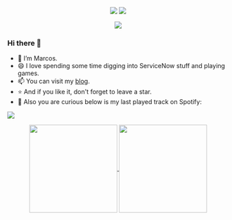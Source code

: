 <p align="center">
<a title="hits" target="_blank" href="https://github.com/mvkassak/mvkassak"><img src="https://hits.b3log.org/mvkassak/mvkassak.svg" ></a>
<a title="github" target="_blank" href="https://github.com/mvkassak"><img src="https://img.shields.io/badge/dynamic/json?label=GitHub&suffix=%20followers&query=%24.data.totalSubs&url=https%3A%2F%2Fapi.spencerwoo.com%2Fsubstats%2F%3Fsource%3Dgithub%26queryKey%3Dmvkassak&labelColor=282c34&color=353940&logo=github&longCache=true" ></a>

<p align="center">
  <img src="https://github-profile-trophy.vercel.app/?username=ryo-ma&theme=onedark&row=2&column=3">
</p>

### Hi there 👋
- 🔭 I’m Marcos.
- 😄 I love spending some time digging into ServiceNow stuff and playing games.
- 📫 You can visit my [blog](https://request.do).
- ⭐ And if you like it, don't forget to leave a star.
- 👀 Also you are curious below is my last played track on Spotify:


<p align="left">
  <img src="https://spotify-github-profile.vercel.app/api/view?uid=mvkassak&cover_image=true&theme=natemoo-re&show_offline=false&background_color=121212c&interchange=true&bar_color_cover=true">
</p>

<p align="center">  
<a href="https://github.com/mvkassak/github-readme-stats">
  <img height=200 align="center" src="https://github-readme-stats.vercel.app/api?username=mvkassak&rank_icon=github&card_width=160" />
</a>
<a href="https://github.com/mvkassak/convoychat">
  <img height=200 align="center" src="https://github-readme-stats.vercel.app/api/top-langs?username=mvkassak&layout=compact&langs_count=8&card_width=160" />
</a>
<p align="left">  




  

